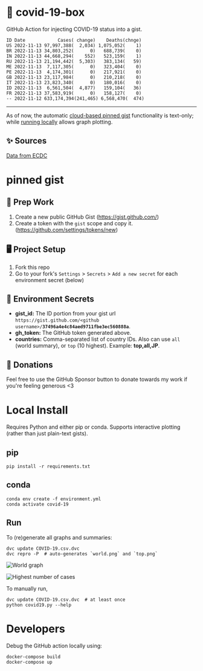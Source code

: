 # 🏥 covid-19-box

GitHub Action for injecting COVID-19 status into a gist.

```
ID Date            Cases( change)    Deaths(chnge)
US 2022-11-13 97,997,388(  2,034) 1,075,052(    1)
BR 2022-11-13 34,803,252(      0)   688,739(    0)
IN 2022-11-13 44,668,294(    552)   523,159(    1)
RU 2022-11-13 21,194,442(  5,303)   383,134(   59)
ME 2022-11-13  7,117,305(      0)   323,404(    0)
PE 2022-11-13  4,174,301(      0)   217,921(    0)
GB 2022-11-13 23,117,984(      0)   210,218(    0)
IT 2022-11-13 23,823,340(      0)   180,016(    0)
ID 2022-11-13  6,561,504(  4,877)   159,104(   36)
FR 2022-11-13 37,583,919(      0)   158,127(    0)
-- 2022-11-12 633,174,394(241,465) 6,568,470(  474)
```

---

As of now, the automatic [cloud-based pinned gist](#pinned-gist) functionality is text-only;
while [running locally](#local-install) allows graph plotting.

## ✨ Sources

[Data from ECDC](https://www.ecdc.europa.eu/en/publications-data/download-todays-data-geographic-distribution-covid-19-cases-worldwide)

# pinned gist

## 🎒 Prep Work
1. Create a new public GitHub Gist (https://gist.github.com/)
1. Create a token with the `gist` scope and copy it. (https://github.com/settings/tokens/new)

## 🖥 Project Setup
1. Fork this repo
1. Go to your fork's `Settings` > `Secrets` > `Add a new secret` for each environment secret (below)

## 🤫 Environment Secrets
- **gist_id:** The ID portion from your gist url `https://gist.github.com/<github username>/`**`37496a4e4c84aed9711fbe3ec560888a`**.
- **gh_token:** The GitHub token generated above.
- **countries:** Comma-separated list of country IDs. Also can use `all` (world summary), or `top` (10 highest). Example: **top,all,JP**.

## 💸 Donations

Feel free to use the GitHub Sponsor button to donate towards my work if you're feeling generous <3

# Local Install

Requires Python and either pip or conda. Supports interactive plotting (rather than just plain-text gists).

## pip

```
pip install -r requirements.txt
```

## conda

```
conda env create -f environment.yml
conda activate covid-19
```

## Run

To (re)generate all graphs and summaries:

```
dvc update COVID-19.csv.dvc
dvc repro -P  # auto-generates `world.png` and `top.png`
```

![World graph](world.png)

![Highest number of cases](top.png)

To manually run,

```
dvc update COVID-19.csv.dvc  # at least once
python covid19.py --help
```

# Developers

Debug the GitHub action locally using:

```
docker-compose build
docker-compose up
```
